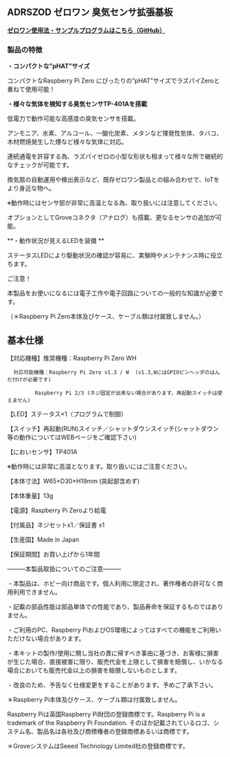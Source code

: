 <!--
---
name: ADRSZOD
class: board
type: other
formfactor: pHAT
manufacturer: BitTradeOne
description: ADRSZOD ゼロワン臭気センサ拡張基板
url: http://bit-trade-one.co.jp/adrszod/
github: https://github.com/bit-trade-one/RasPi-Zero-One-Series/tree/master/5th/ADRSZOD_Odd_Sensor
buy: http://btoshop.jp/2019/02/14/4562469772103/
image: 'adrszod.png'
pincount: 40
eeprom: no
power:
  '1':
  '2':
ground:
  '6':
  '9':
  '14':
  '20':
  '25':
  '30':
  '34':
  '39':
pin:
  '3':
    mode: i2c
  '5':
    mode: i2c
  '31':
    name: ShutDownSW
    mode: input
    active: low
  '37':
    name: StatusLED
    mode: output
    active: high
i2c:
  '0x00':
    name: device display name
    device: chip name
-->
ADRSZOD ゼロワン 臭気センサ拡張基板
----------------------

<!--
<img alt="" class="alignnone wp-image-9033 size-full" height="300" sizes="(max-width: 696px) 100vw, 696px" src="http://bit-trade-one.co.jp/wp/wp-content/uploads/2019/02/ef8f6aa19bacc9191bb706b7e763d680.jpg" srcset="http://bit-trade-one.co.jp/wp/wp-content/uploads/2019/02/ef8f6aa19bacc9191bb706b7e763d680.jpg 696w, http://bit-trade-one.co.jp/wp/wp-content/uploads/2019/02/ef8f6aa19bacc9191bb706b7e763d680-300x129.jpg 300w" width="696"/>

![](data:image/svg+xml,%3Csvg%20xmlns=%22http://www.w3.org/2000/svg%22%20viewBox=%220%200%20696%20300%22%3E%3C/svg%3E)
-->

**[ゼロワン使用法・サンプルプログラムはこちら（GitHub）](https://github.com/bit-trade-one/RasPi-Zero-One-Series)**

### 製品の特徴

**・コンパクトな”pHAT”サイズ**

コンパクトなRaspberry Pi Zero にぴったりの”pHAT”サイズでラズパイZeroと重ねて使用可能！

**・様々な気体を検知する臭気センサTP-401Aを搭載**

低電力で動作可能な高感度の臭気センサを搭載。

アンモニア、水素、アルコール、一酸化炭素、メタンなど揮発性気体、タバコ、木材燃焼発生した煙など様々な気体に対応。

連続通電を許容する為、ラズパイゼロの小型な形状も相まって様々な所で継続的なチェックが可能です。

換気扇の自動運用や検出表示など、既存ゼロワン製品との組み合わせで、IoTをより身近な物へ。

※動作時にはセンサ部が非常に高温となる為、取り扱いには注意してください。

オプションとしてGroveコネクタ（アナログ）も搭載、更なるセンサの追加が可能。

**・動作状況が見えるLEDを装備       **

ステータスLEDにより駆動状況の確認が容易に、実験時やメンテナンス時に役立ちます。

ご注意！

本製品をお使いになるには電子工作や電子回路についての一般的な知識が必要です。

（＊Raspberry Pi Zero本体及びケース、ケーブル類は付属致しません。）  

<!--
各部の名称
-----

<img alt="" class="alignnone wp-image-9030 size-full" height="211" sizes="(max-width: 696px) 100vw, 696px" src="http://bit-trade-one.co.jp/wp/wp-content/uploads/2019/02/0f7bfb3f7ea496197d4c2f45760c9707.jpg" srcset="http://bit-trade-one.co.jp/wp/wp-content/uploads/2019/02/0f7bfb3f7ea496197d4c2f45760c9707.jpg 696w, http://bit-trade-one.co.jp/wp/wp-content/uploads/2019/02/0f7bfb3f7ea496197d4c2f45760c9707-300x91.jpg 300w" width="696"/>

![](data:image/svg+xml,%3Csvg%20xmlns=%22http://www.w3.org/2000/svg%22%20viewBox=%220%200%20696%20211%22%3E%3C/svg%3E)
-->

基本仕様
----

【対応機種】推奨機種：Raspberry Pi Zero  WH

      対応可能機種：Raspberry Pi Zero v1.3 / W  (v1.3,WにはGPIOピンヘッダのはんだ付けが必要です)

             Raspberry Pi 2/3 (ネジ固定が出来ない場合があります、再起動スイッチは使えません)

【LED】ステータス×1（プログラムで制御）

【スイッチ】再起動(RUN)スイッチ／シャットダウンスイッチ(シャットダウン等の動作についてはWEBページをご確認下さい)

【においセンサ】TP401A

※動作時には非常に高温となります。取り扱いにはご注意ください。

【本体寸法】W65×D30×H19mm (突起部含めず)

【本体重量】13g

【電源】Raspberry Pi Zeroより給電

【付属品】ネジセットx1／保証書 x1

【生産国】Made in Japan

【保証期間】お買い上げから1年間

―――本製品取扱についてのご注意―――

・本製品は、ホビー向け商品です。個人利用に限定され、著作権者の許可なく商用利用できません。

・記載の部品性能は部品単体での性能であり、製品寿命を保証するものではありません。

・ご利用のPC、Raspberry PiおよびOS環境によってはすべての機能をご利用いただけない場合があります。

・本キットの製作/使用に関し当社の責に帰すべき事由に基づき、お客様に損害が生じた場合、直接被害に限り、販売代金を上限として損害を賠償し、いかなる場合においても販売代金以上の損害を賠償しないものとします。

・改良のため、予告なく仕様変更をすることがあります。予めご了承下さい。

＊Raspberry Pi本体及びケース、ケーブル類は付属致しません。

Raspberry Piは英国Raspberry Pi財団の登録商標です。Raspberry Pi is a trademark of the Raspberry Pi Foundation. そのほか記載されているロゴ、システム名、製品名は各社及び商標権者の登録商標あるいは商標です。

＊GroveシステムはSeeed Technology Limited社の登録商標です。
